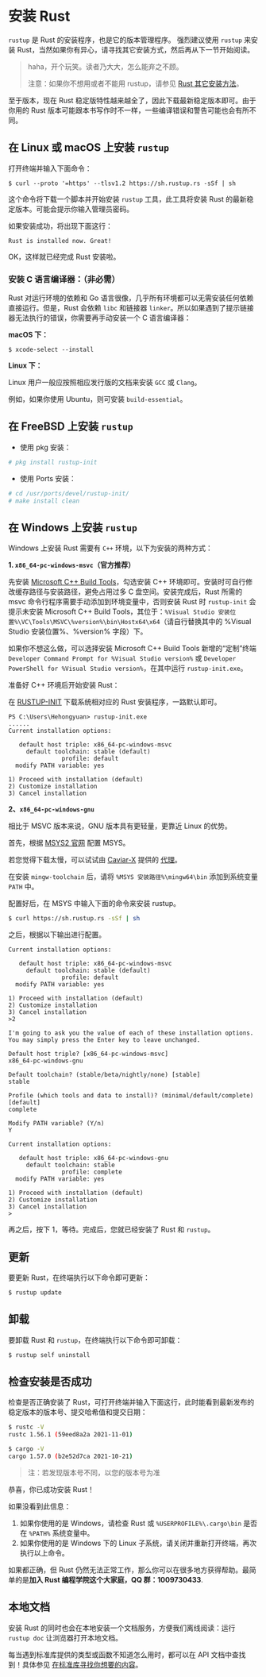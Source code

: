 # 安装 Rust

`rustup` 是 Rust 的安装程序，也是它的版本管理程序。
强烈建议使用 `rustup` 来安装 Rust，当然如果你有异心，请寻找其它安装方式，然后再从下一节开始阅读。

> haha，开个玩笑。读者乃大大，怎么能弃之不顾。
>
> 注意：如果你不想用或者不能用 rustup，请参见 [Rust 其它安装方法](https://forge.rust-lang.org/infra/other-installation-methods.html#other-rust-installation-methods)。

至于版本，现在 Rust 稳定版特性越来越全了，因此下载最新稳定版本即可。由于你用的 Rust 版本可能跟本书写作时不一样，一些编译错误和警告可能也会有所不同。

## 在 Linux 或 macOS 上安装 `rustup`

打开终端并输入下面命令：

```console
$ curl --proto '=https' --tlsv1.2 https://sh.rustup.rs -sSf | sh
```

这个命令将下载一个脚本并开始安装 `rustup` 工具，此工具将安装 Rust 的最新稳定版本。可能会提示你输入管理员密码。

如果安装成功，将出现下面这行：

```text
Rust is installed now. Great!
```

OK，这样就已经完成 Rust 安装啦。

### 安装 C 语言编译器：（非必需）

Rust 对运行环境的依赖和 Go 语言很像，几乎所有环境都可以无需安装任何依赖直接运行。但是，Rust 会依赖 `libc` 和链接器 `linker`。所以如果遇到了提示链接器无法执行的错误，你需要再手动安装一个 C 语言编译器：

**macOS 下：**

```console
$ xcode-select --install
```

**Linux 下：**

Linux 用户一般应按照相应发行版的文档来安装 `GCC` 或 `Clang`。

例如，如果你使用 Ubuntu，则可安装 `build-essential`。

## 在 FreeBSD 上安装 `rustup`

- 使用 pkg 安装：

```sh
# pkg install rustup-init
```

- 使用 Ports 安装：

```sh
# cd /usr/ports/devel/rustup-init/ 
# make install clean
```

## 在 Windows 上安装 `rustup`

Windows 上安装 Rust 需要有 `C++` 环境，以下为安装的两种方式：

**1. `x86_64-pc-windows-msvc`（官方推荐）**

先安装 [Microsoft C++ Build Tools](https://visualstudio.microsoft.com/zh-hans/visual-cpp-build-tools/)，勾选安装 C++ 环境即可。安装时可自行修改缓存路径与安装路径，避免占用过多 C 盘空间。安装完成后，Rust 所需的 msvc 命令行程序需要手动添加到环境变量中，否则安装 Rust 时 `rustup-init` 会提示未安装 Microsoft C++ Build Tools，其位于：`%Visual Studio 安装位置%\VC\Tools\MSVC\%version%\bin\Hostx64\x64`（请自行替换其中的 %Visual Studio 安装位置%、%version% 字段）下。

如果你不想这么做，可以选择安装 Microsoft C++ Build Tools 新增的“定制”终端 `Developer Command Prompt for %Visual Studio version%` 或 `Developer PowerShell for %Visual Studio version%`，在其中运行 `rustup-init.exe`。

准备好 C++ 环境后开始安装 Rust：

在 [RUSTUP-INIT](https://www.rust-lang.org/learn/get-started) 下载系统相对应的 Rust 安装程序，一路默认即可。

```shell
PS C:\Users\Hehongyuan> rustup-init.exe
......
Current installation options:

   default host triple: x86_64-pc-windows-msvc
     default toolchain: stable (default)
               profile: default
  modify PATH variable: yes

1) Proceed with installation (default)
2) Customize installation
3) Cancel installation
```

**2、`x86_64-pc-windows-gnu`**

相比于 MSVC 版本来说，GNU 版本具有更轻量，更靠近 Linux 的优势。

首先，根据 [MSYS2 官网](https://www.msys2.org/) 配置 MSYS。

若您觉得下载太慢，可以试试由 [Caviar-X](https://github.com/Caviar-X) 提供的 [代理](https://github.pigeons.icu/msys2/msys2-installer/releases/download/2021-11-30/msys2-x86_64-20211130.exe)。

在安装 `mingw-toolchain` 后，请将 `%MSYS 安装路径%\mingw64\bin` 添加到系统变量 `PATH` 中。

配置好后，在 MSYS 中输入下面的命令来安装 rustup。

```bash
$ curl https://sh.rustup.rs -sSf | sh
```

之后，根据以下输出进行配置。

```text
Current installation options:

   default host triple: x86_64-pc-windows-msvc
     default toolchain: stable (default)
               profile: default
  modify PATH variable: yes

1) Proceed with installation (default)
2) Customize installation
3) Cancel installation
>2

I'm going to ask you the value of each of these installation options.
You may simply press the Enter key to leave unchanged.

Default host triple? [x86_64-pc-windows-msvc]
x86_64-pc-windows-gnu

Default toolchain? (stable/beta/nightly/none) [stable]
stable

Profile (which tools and data to install)? (minimal/default/complete) [default]
complete

Modify PATH variable? (Y/n)
Y

Current installation options:

   default host triple: x86_64-pc-windows-gnu
     default toolchain: stable
               profile: complete
  modify PATH variable: yes

1) Proceed with installation (default)
2) Customize installation
3) Cancel installation
>
```

再之后，按下 1，等待。完成后，您就已经安装了 Rust 和 `rustup`。

## 更新
要更新 Rust，在终端执行以下命令即可更新：

```bash
$ rustup update
```

## 卸载

要卸载 Rust 和 `rustup`，在终端执行以下命令即可卸载：

```bash
$ rustup self uninstall
```

## 检查安装是否成功

检查是否正确安装了 Rust，可打开终端并输入下面这行，此时能看到最新发布的稳定版本的版本号、提交哈希值和提交日期：

```bash
$ rustc -V
rustc 1.56.1 (59eed8a2a 2021-11-01)

$ cargo -V
cargo 1.57.0 (b2e52d7ca 2021-10-21)
```

> 注：若发现版本号不同，以您的版本号为准

恭喜，你已成功安装 Rust！

如果没看到此信息：

1. 如果你使用的是 Windows，请检查 Rust 或 `%USERPROFILE%\.cargo\bin` 是否在 `%PATH%` 系统变量中。
2. 如果你使用的是 Windows 下的 Linux 子系统，请关闭并重新打开终端，再次执行以上命令。

如果都正确，但 Rust 仍然无法正常工作，那么你可以在很多地方获得帮助。最简单的是**加入 Rust 编程学院这个大家庭，QQ 群：1009730433**.

## 本地文档

安装 Rust 的同时也会在本地安装一个文档服务，方便我们离线阅读：运行 `rustup doc` 让浏览器打开本地文档。

每当遇到标准库提供的类型或函数不知道怎么用时，都可以在 API 文档中查找到！具体参见 [在标准库寻找你想要的内容](https://course.rs/std/search.html)。
